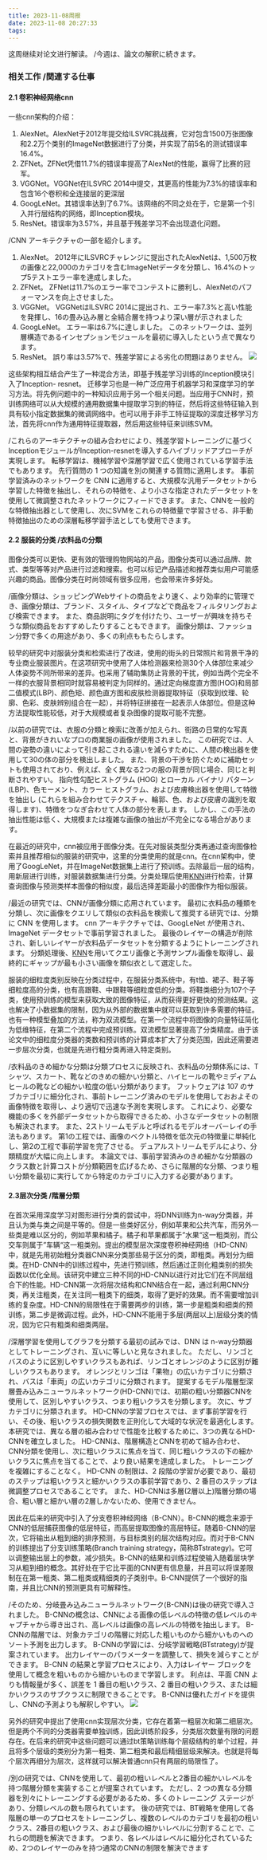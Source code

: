 ```yaml
---
title: 2023-11-08周报
date: 2023-11-08 20:27:33
tags:
---
```

这周继续对论文进行解读。 /今週は、論文の解釈に続きます。
### 相关工作 /関連する仕事
#### 2.1 卷积神经网络cnn
一些cnn架构的介绍：
1. AlexNet。AlexNet于2012年提交给ILSVRC挑战赛，它对包含1500万张图像和2.2万个类别的ImageNet数据进行了分类，并实现了前5名的测试错误率16.4%。
2. ZFNet。ZFNet凭借11.7%的错误率提高了AlexNet的性能，赢得了比赛的冠军。
3. VGGNet。VGGNet在ILSVRC 2014中提交，其更高的性能为7.3%的错误率和包含16个卷积和全连接层的更深层
4. GoogLeNet。其错误率达到了6.7%。该网络的不同之处在于，它是第一个引入并行层结构的网络，即Inception模块。
5. ResNet。错误率为3.57%，并且基于残差学习不会出现退化问题。

/CNN アーキテクチャの一部を紹介します。
1. AlexNet。 2012年にILSVRCチャレンジに提出されたAlexNetは、1,500万枚の画像と22,000のカテゴリを含むImageNetデータを分類し、16.4%のトップ5テストエラー率を達成しました。
2. ZFNet。 ZFNetは11.7%のエラー率でコンテストに勝利し、AlexNetのパフォーマンスを向上させました。
3. VGGNet。 VGGNetはILSVRC 2014に提出され、エラー率7.3%と高い性能を発揮し、16の畳み込み層と全結合層を持つより深い層が示されました
4. GoogLeNet。 エラー率は6.7%に達しました。 このネットワークは、並列層構造であるインセプションモジュールを最初に導入したという点で異なります。
5. ResNet。 誤り率は3.57%で、残差学習による劣化の問題はありません。
![](./2023-11-08周报/cnn架构对比.png)

这些架构相互结合产生了一种混合方法，即基于残差学习训练的Inception模块引入了Inception- resnet。
迁移学习也是一种广泛应用于机器学习和深度学习的学习方法。将先例问题中的一种知识应用于另一个相关问题。当应用于CNN时，预训练网络可以从大规模的通用数据集中提取学习到的特征，然后将这些特征输入到具有较小指定数据集的微调网络中。也可以用于非手工特征提取的深度迁移学习方法，首先将cnn作为通用特征提取器，然后用这些特征来训练SVM。

/これらのアーキテクチャの組み合わせにより、残差学習トレーニングに基づくInceptionモジュールがInception-resnetを導入するハイブリッドアプローチが実現します。
転移学習は、機械学習や深層学習で広く使用されている学習手法でもあります。 先行質問の 1 つの知識を別の関連する質問に適用します。 事前学習済みのネットワークを CNN に適用すると、大規模な汎用データセットから学習した特徴を抽出し、それらの特徴を、より小さな指定されたデータセットを使用して微調整されたネットワークにフィードできます。 また、CNNを一般的な特徴抽出器として使用し、次にSVMをこれらの特徴量で学習させる、非手動特徴抽出のための深層転移学習手法としても使用できます。
#### 2.2 服装的分类 /衣料品の分類
图像分类可以更快、更有效的管理购物网站的产品，图像分类可以通过品牌、款式、类型等等对产品进行过滤和搜索。也可以标记产品描述和推荐类似用户可能感兴趣的商品。图像分类在时尚领域有很多应用，也会带来许多好处。

/画像分類は、ショッピングWebサイトの商品をより速く、より効率的に管理でき、画像分類は、ブランド、スタイル、タイプなどで商品をフィルタリングおよび検索できます。 また、商品説明にタグを付けたり、ユーザーが興味を持ちそうな類似商品をおすすめしたりすることもできます。 画像分類は、ファッション分野で多くの用途があり、多くの利点ももたらします。

较早的研究中对服装分类和检索进行了改进，使用的街头的日常照片和背景干净的专业商业服装图片。在这项研究中使用了人体检测器来检测30个人体部位来减少人体姿势不同所带来的差异。也采用了辅助集防止背景的干扰，例如当两个完全不一样的衣服背景相同时就容易被判定为同样的。通过定向梯度直方图(HOG)和局部二值模式(LBP)、颜色矩、颜色直方图和皮肤检测器提取特征（获取到纹理、轮廓、色彩、皮肤辨别组合在一起），并将特征拼接在一起表示人体部位。但是这种方法提取性能较低，对于大规模或者复杂图像的提取可能不完整。

/以前の研究では、衣服の分類と検索に改善が加えられ、街路の日常的な写真と、背景がきれいなプロの商業服の画像が使用されました。 この研究では、人間の姿勢の違いによって引き起こされる違いを減らすために、人間の検出器を使用して30の体の部分を検出しました。 また、背景の干渉を防ぐために補助セットも使用されており、例えば、全く異なる2つの服の背景が同じ場合、同じと判断されやすい。 指向性勾配ヒストグラム (HOG) とローカル バイナリ パターン (LBP)、色モーメント、カラー ヒストグラム、および皮膚検出器を使用して特徴を抽出し (これらを組み合わせてテクスチャ、輪郭、色、および皮膚の識別を取得します)、特徴をつなぎ合わせて人体の部分を表します。 しかし、この手法の抽出性能は低く、大規模または複雑な画像の抽出が不完全になる場合があります。

在最近的研究中，cnn被应用于图像分类。在先对服装类型分类再通过查询图像检索并且推荐相似的服装的研究中，这里的分类使用的就是cnn。在cnn架构中，使用了GoogLeNet，并在ImageNet数据集上进行了预训练。去除最后一层的结构，用新层进行训练，对服装数据集进行分类。分类处理后使用[KNN](./KNN算法.md)进行检索，计算查询图像与预测类样本图像的相似度，最后选择差距最小的图像作为相似服装。

/最近の研究では、CNNが画像分類に応用されています。 最初に衣料品の種類を分類し、次に画像をクエリして類似の衣料品を検索して推奨する研究では、分類に CNN を使用します。 cnn アーキテクチャでは、GoogLeNet が使用され、ImageNet データセットで事前学習されました。 最後のレイヤーの構造が削除され、新しいレイヤーが衣料品データセットを分類するようにトレーニングされます。 分類処理後、[KNN](./KNN算法.md)を用いてクエリ画像と予測サンプル画像を取得し、最終的にギャップが最も小さい画像を類似衣として選定した。

服装的细粒度类别反映在分类过程中，在服装分类系统中，有t恤、裙子、鞋子等细粒度高的分类，也有高跟鞋、中跟鞋等细粒度低的分类。将鞋类细分为107个子类，使用预训练的模型来获取大致的图像特征，从而获得更好更快的预测结果。这也解决了小数据集的限制，因为从外部的数据集中就可以获取到许多需要的特征。也有一种模型叠加的方法，称为双流模型。在第一个流程中将图像的向量特征简化为低维特征，在第二个流程中完成预训练。双流模型显著提高了分类精度。由于该论文中的细粒度分类器的类数和预训练的计算成本扩大了分类范围，因此还需要进一步层次分类，也就是先进行粗分类再进入特定类别。

/衣料品のきめ細かな分類は分類プロセスに反映され、衣料品の分類体系には、Tシャツ、スカート、靴などのきめの細かい分類と、ハイヒールの靴やミディアムヒールの靴などの細かい粒度の低い分類があります。 フットウェアは 107 のサブカテゴリに細分化され、事前トレーニング済みのモデルを使用しておおよその画像特徴を取得し、より適切で迅速な予測を実現します。 これにより、必要な機能の多くを外部データセットから取得できるため、小さなデータセットの制限も解決されます。 また、2ストリームモデルと呼ばれるモデルオーバーレイの手法もあります。 第1の工程では、画像のベクトル特徴を低次元の特徴量に単純化し、第2の工程で事前学習を完了させる。 デュアルストリームモデルにより、分類精度が大幅に向上します。 本論文では、事前学習済みのきめ細かな分類器のクラス数と計算コストが分類範囲を広げるため、さらに階層的な分類、つまり粗い分類を最初に実行してから特定のカテゴリに入力する必要があります。
#### 2.3层次分类 /階層分類
在首次采用深度学习对图形进行分类的尝试中，将DNN训练为n-way分类器，并且认为类与类之间是平等的。但是一些类好区分，例如苹果和公共汽车，而另外一些类是难以区分的，例如苹果和橘子。橘子和苹果都属于”水果“这一粗类别，而公交车则属于”车辆“这一粗类别。提出的模型层次深度卷积神经网络（HD-CNN）中，就是先用初始粗分类器CNN来分类那些易于区分的类，即粗类。再划分为细类。在HD-CNN中的训练过程中，先进行预训练，然后通过正则化粗类别的损失函数以优化全局。该研究中建立三种不同的HD-CNN以进行对比它们在不同层组合下的性能。HD-CNN第一次将层次结构和CNN结合在一起，通过利用CNN分类，再关注粗类，在关注同一粗类下的细类，取得了更好的效果。而不需要增加训练的复杂度。HD-CNN的局限性在于需要两步的训练，第一步是粗类和细类的预训练，第二步是微调过程。此外，HD-CNN不能用于多层(两层以上)层级分类的情况，因为它只有粗类和细类两层。

/深層学習を使用してグラフを分類する最初の試みでは、DNN は n-way分類器としてトレーニングされ、互いに等しいと見なされました。 ただし、リンゴとバスのように区別しやすいクラスもあれば、リンゴとオレンジのように区別が難しいクラスもあります。 オレンジとリンゴは「果物」の広いカテゴリに分類され、バスは「車両」の広いカテゴリに分類されます。 提案するモデル階層型深層畳み込みニューラルネットワーク(HD-CNN)では、初期の粗い分類器CNNを使用して、区別しやすいクラス、つまり粗いクラスを分類します。 次に、サブカテゴリに分類されます。 HD-CNNの学習プロセスでは、まず事前学習を行い、その後、粗いクラスの損失関数を正則化して大域的な状況を最適化します。 本研究では、異なる層の組み合わせで性能を比較するために、3つの異なるHD-CNNを確立しました。 HD-CNNは、階層構造とCNNを初めて組み合わせ、CNN分類を使用し、次に粗いクラスに焦点を当て、同じ粗いクラスの下の細かいクラスに焦点を当てることで、より良い結果を達成しました。 トレーニングを複雑にすることなく。 HD-CNN の制限は、2 段階の学習が必要であり、最初のステップは粗いクラスと細かいクラスの事前学習であり、2 番目のステップは微調整プロセスであることです。 また、HD-CNNは多層(2層以上)階層分類の場合、粗い層と細かい層の2層しかないため、使用できません。

因此在后来的研究中引入了分支卷积神经网络（B-CNN）。B-CNN的概念来源于CNN的低层捕获图像的低层特征，而高层提取图像的高层特征。随着B-CNN的层次，它将输出从粗到细的排序预测，与目标类别的层次结构对应。而对于B-CNN的训练提出了分支训练策略(Branch training strategy，简称BTstrategy)。它可以调整输出层上的参数，减少损失。B-CNN的结果和训练过程使输入随着层块学习从粗到细的概念。其好处在于它比平面的CNN更有信息量，并且可以将误差限制在在第一粗类、第二粗类或精细类的子类别中。B-CNN提供了一个很好的指南，并且比CNN的预测更具有可解释性。

/そのため、分岐畳み込みニューラルネットワーク(B-CNN)は後の研究で導入されました。 B-CNNの概念は、CNNによる画像の低レベルの特徴の低レベルのキャプチャから導き出され、高レベルは画像の高レベルの特徴を抽出します。 B-CNNの階層では、対象カテゴリの階層に対応した粗いものから細かいものへのソート予測を出力します。 B-CNNの学習には、分岐学習戦略(BTstrategy)が提案されています。 出力レイヤーのパラメーターを調整して、損失を減らすことができます。 B-CNN の結果と学習プロセスにより、入力はレイヤー ブロックを使用して概念を粗いものから細かいものまで学習します。 利点は、平面 CNN よりも情報量が多く、誤差を 1 番目の粗いクラス、2 番目の粗いクラス、または細かいクラスのサブクラスに制限できることです。 B-CNNは優れたガイドを提供し、CNNの予測よりも解釈しやすい。
![](./2023-11-08周报/层次分类.png)

另外的研究中提出了使用cnn实现层次分类，它存在着第一粗层次和第二细层次。但是两个不同的分类器需要单独训练，因此训练阶段多，分类层次数量有限的问题存在。在后来的研究中这些问题可以通过bt策略训练每个层级结构的单个过程，并且将多个层级的类别分为第一粗类、第二粗类和最后精细层级来解决。也就是将每个层次再细分为层次，这样就可以解决普通cnn只有两层的局限性了。

/別の研究では、CNNを使用して、最初の粗いレベルと2番目の細かいレベルを持つ階層分類を実装することが提案されています。 ただし、2 つの異なる分類器を別々にトレーニングする必要があるため、多くのトレーニング ステージがあり、分類レベルの数も限られています。 後の研究では、BT戦略を使用して各階層の単一のプロセスをトレーニングし、複数のレベルのカテゴリを最初の粗いクラス、2番目の粗いクラス、および最後の細かいレベルに分割することで、これらの問題を解決できます。 つまり、各レベルはレベルに細分化されているため、2つのレイヤーのみを持つ通常のCNNの制限を解決できます